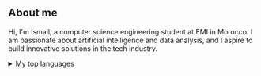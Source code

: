 ## About me 

Hi, I'm Ismail, a computer science engineering student at EMI in Morocco. I am passionate about artificial intelligence and data analysis, and I aspire to build innovative solutions in the tech industry.
<details>
<summary>My top languages</summary>

| Rank | Languages |
|-----:|-----------|
|     1| Java      |
|     2| Python    |
|     3| SQL       |
|     4| C         |
|     5| JavaScript|  
|     6| Php       |
|     7| Prolog    |
|     8| R         |





</details>

<!--
**Ismailtnt/Ismailtnt** is a ✨ _special_ ✨ repository because its `README.md` (this file) appears on your GitHub profile.

Here are some ideas to get you started:

- 🔭 I’m currently working on ...
- 🌱 I’m currently learning ...
- 👯 I’m looking to collaborate on ...
- 🤔 I’m looking for help with ...
- 💬 Ask me about ...
- 📫 How to reach me: ...
- 😄 Pronouns: ...
- ⚡ Fun fact: ...
-->
